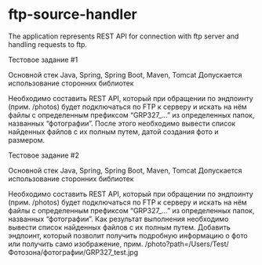# ftp-source-handler
The application represents REST API for connection with ftp server and handling requests to ftp.


Тестовое задание #1

Основной стек Java, Spring, Spring Boot, Maven, Tomcat
Допускается использование сторонних библиотек

Необходимо составить REST API, который при обращении по эндпоинту (прим. /photos) 
будет подключаться по FTP к серверу и искать на нём файлы с определенным префиксом “GRP327_…” 
из определенных папок, названных “фотографии”.
После этого необходимо вывести список найденных файлов с их полным путем, датой создания фото и размером.



Тестовое задание #2

Основной стек Java, Spring, Spring Boot, Maven, Tomcat
Допускается использование сторонних библиотек

Необходимо составить REST API, который при обращении по эндпоинту (прим. /photos) 
будет подключаться по FTP к серверу и искать на нём файлы с определенным префиксом “GRP327_…” 
из определенных папок, названных “фотографии”. 
Как результат выполнения необходимо вывести список найденных файлов с их полным путем.
Добавить эндпоинт, который позволит получить подробную информацию о фото или получить само изображение, 
прим. /photo?path=/Users/Test/Фотозона/фотографии/GRP327_test.jpg

